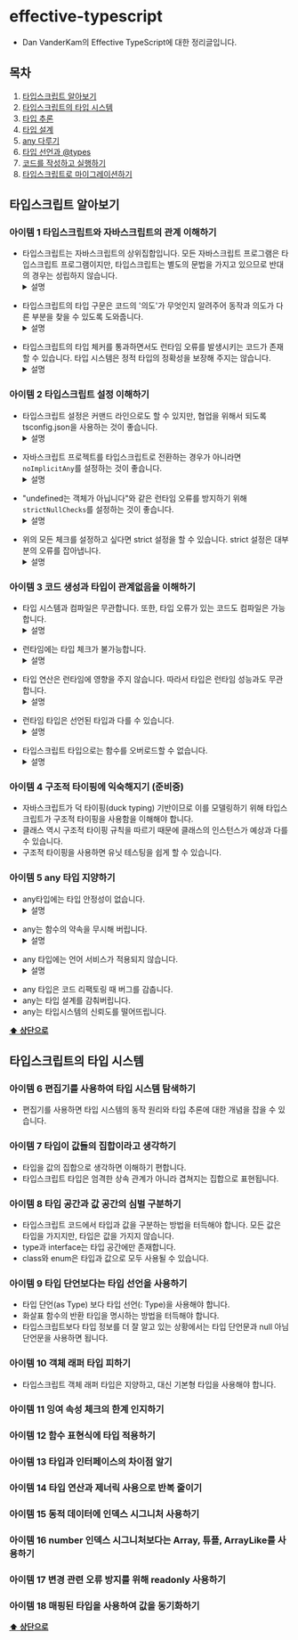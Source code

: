 # effective-typescript
- Dan VanderKam의 Effective TypeScript에 대한 정리글입니다.

## 목차

1. [타입스크립트 알아보기](#타입스크립트-알아보기)
2. [타입스크립트의 타입 시스템](#타입스크립트의-타입-시스템)
3. [타입 추론](#타입-추론)
4. [타입 설계](#타입-설계)
5. [any 다루기](#any-다루기)
6. [타입 선언과 @types](#타입-선언과-@types)
7. [코드를 작성하고 실행하기](#코드를-작성하고-실행하기)
8. [타입스크립트로 마이그레이션하기](#타입스크립트로-마이그레이션하기)

## **타입스크립트 알아보기**
### 아이템 1 타입스크립트와 자바스크립트의 관계 이해하기

- 타입스크립트는 자바스크립트의 상위집합입니다. 모든 자바스크립트 프로그램은 타입스크립트 프로그램이지만, 타입스크립트는 별도의 문법을 가지고 있으므로 반대의 경우는 성립하지 않습니다.<ul>
<details>
<summary>설명</summary>
<div markdown="1"><br/>
  
```js
// JavaScript
function greet(who: string) { // SyntaxError: Unexpected token :
  console.log('Hello', who);
}
```
자바스크립트에선 위와 같은 타입스크립트 문법을 사용할 수 없습니다. 그러나 타입스크립트에서는 자바스크립트의 모든 문법을 사용할 수 있습니다.
<br/><br/>
  
</div>
</details>
</ul>

- 타입스크립트의 타입 구문은 코드의 '의도'가 무엇인지 알려주어 동작과 의도가 다른 부분을 찾을 수 있도록 도와줍니다.<ul>
<details>
<summary>설명</summary>
<div markdown="1"><br/>
  
```ts
interface State {
  name: string;
  capital: string; // 의도
}

const states: State[] = [
  {name: 'Alabama', capital: 'Montgomery'},
  {name: 'Alaska',  capitol: 'Juneau'}, // 동작
                 // ~~~~~~~~~~~~~~~~~ Did you mean to write 'capital'?
  {name: 'Arizona', capital: 'Phoenix'},
  // ...
];
```
명시적으로 states를 선언하면 코드 작성자의 의도를 타입스크립트에게 알려줄 수 있고(capital), 만약 잘못된 동작(capitol)이 발생하였다면 타입스크립트는 에러와 함께 해결 방법을 추천해줍니다.<br/><br/>
  
</div>
</details>
</ul>

- 타입스크립트의 타입 체커를 통과하면서도 런타임 오류를 발생시키는 코드가 존재할 수 있습니다. 타입 시스템은 정적 타입의 정확성을 보장해 주지는 않습니다.<ul>
<details>
<summary>설명</summary>
<div markdown="1"><br/>
  
```ts
const names = ['Alice', 'Bob'];
console.log(names[2].toUpperCase());
// TypeError: Cannot read property 'toUpperCase' of undefined
```
타입은 정확하지만 존재하지 않는 인덱스에 접근하려 시도하였기 때문에 에러가 발생합니다.<br/><br/>
  
</div>
</details>
</ul>

### 아이템 2 타입스크립트 설정 이해하기

- 타입스크립트 설정은 커맨드 라인으로도 할 수 있지만, 협업을 위해서 되도록 tsconfig.json을 사용하는 것이 좋습니다.<ul>
<details>
<summary>설명</summary>
<div markdown="1"><br/>
  
```cli
$ tsc --init
```
위 명령어를 입력하면 루트 디렉토리에 tsconfig.json 파일을 만들어줍니다.<br/><br/>
  
</div>
</details>
</ul>

- 자바스크립트 프로젝트를 타입스크립트로 전환하는 경우가 아니라면 `noImplicitAny`를 설정하는 것이 좋습니다.<ul>
<details>
<summary>설명</summary>
<div markdown="1"><br/>
  
**나쁜 예:** 
```ts
// tsConfig: {"noImplicitAny":false}

function add(a, b) {
  return a + b;
}
```
`noImplicitAny`가 해제된 경우 함수의 타입이 설정되지 않아도 자동적으로 any로 추론됩니다.
  
**좋은 예:**  
```ts
// tsConfig: {"noImplicitAny":true}

function add(a, b) {
          // ~    Parameter 'a' implicitly has an 'any' type
          //    ~ Parameter 'b' implicitly has an 'any' type
  return a + b;
}
```
`noImplicitAny`가 설정된 경우 명시적으로 any 타입을 설정하지 않는 이상 추론된 결과가 any라면 에러가 발생합니다.<br/><br/>
  
</div>
</details>
</ul>

- "undefined는 객체가 아닙니다"와 같은 런타임 오류를 방지하기 위해 `strictNullChecks`를 설정하는 것이 좋습니다.<ul>
<details>
<summary>설명</summary>
<div markdown="1"><br/>
  
**나쁜 예:**
```ts
// tsConfig: {"noImplicitAny":true,"strictNullChecks":false}

const x: number = null;  // OK, null is a valid number
```
`strictNullChecks`을 설정하지 않는 경우 null과 undefined가 허용됩니다.

**좋은 예:**
```ts
// tsConfig: {"noImplicitAny":true,"strictNullChecks":true}

const x: number = null;
//    ~ Type 'null' is not assignable to type 'number'
```
`strictNullChecks`을 설정한 경우 null과 undefined를 명시적으로 허용하지 않는 이상 오류를 발생시킵니다. 이러한 방식은 코드 작성을 어렵게 하지만 "undefined는 객체가 아닙니다"와 같은 null과 undefined와 관련  런타임 오류를 잡아내는 데 많은 도움을 줍니다.<br/><br/>
  
</div>
</details>
</ul>

- 위의 모든 체크를 설정하고 싶다면 strict 설정을 할 수 있습니다. strict 설정은 대부분의 오류를 잡아냅니다.<ul>
<details>
<summary>설명</summary>
<div markdown="1"><br/>
  
```ts
// tsConfig
    
{"strict": true}
```
`noImplicitAny`와 `strictNullChecks`는 모두 strict 설정 안에 포함되어있습니다.<br/><br/>
  
</div>
</details>
</ul>

### 아이템 3 코드 생성과 타입이 관계없음을 이해하기

- 타입 시스템과 컴파일은 무관합니다. 또한, 타입 오류가 있는 코드도 컴파일은 가능합니다.<ul>
<details>
<summary>설명</summary>
<div markdown="1"><br/>
  
```ts
// test.ts
let x = 'hello';
x = 1234;
  
// $ tsc test.ts
// test.ts:2:1 - error TS2322: Type 'number' is not assignable to type 'string'.
// 2 x = 1234;
  
// test.js
var x = 'hello';
x = 1234;  
```
타입 오류가 발생하는 ts 파일에 tsc 명령어(타입스크립트 파일을 자바스크립트 파일로 컴파일)를 사용하면 오류에도 불구하고 자바스크립트 파일이 문제 없이 생성되는 것을 볼 수 있습니다.<br/><br/>
  
</div>
</details>
</ul>

- 런타임에는 타입 체크가 불가능합니다.<ul>
<details>
<summary>설명</summary>
<div markdown="1"><br/>
    
**나쁜 예:** 
```ts
interface Square {
  width: number;
}
interface Rectangle extends Square {
  height: number;
}
type Shape = Square | Rectangle;

function calculateArea(shape: Shape) {
  if (shape instanceof Rectangle) {
                    // ~~~~~~~~~ 'Rectangle' only refers to a type,
                    //           but is being used as a value here
    return shape.width * shape.height;
                    //         ~~~~~~ Property 'height' does not exist
                    //                on type 'Shape'
  } else {
    return shape.width * shape.width;
  }
}
```
만약 위와 같이 작성하면 instanceof 체크는 런타임에 일어나지만, Rectangle은 타입이기 때문에 컴파일 과정에서 사라져 오류를 발생시킵니다.
  
  **좋은 예:** 
```ts
interface Square {
  kind: 'square';
  width: number;
}
interface Rectangle {
  kind: 'rectangle';
  height: number;
  width: number;
}
type Shape = Square | Rectangle;

function calculateArea(shape: Shape) {
  if (shape.kind === 'rectangle') {
    shape;  // Type is Rectangle
    return shape.width * shape.height;
  } else {
    shape;  // Type is Square
    return shape.width * shape.width;
  }
}
```
위와 같이 런타임에 접근 가능한 타입 정보를 명시적으로 저장하는 '태그' 기법을 사용하면 오류를 발생시키지 않습니다.
  
**좋은 예:** 
```ts
class Square {
  constructor(public width: number) {}
}
class Rectangle extends Square {
  constructor(public width: number, public height: number) {
    super(width);
  }
}
type Shape = Square | Rectangle;

function calculateArea(shape: Shape) {
  if (shape instanceof Rectangle) {
    shape;  // Type is Rectangle
    return shape.width * shape.height;
  } else {
    shape;  // Type is Square
    return shape.width * shape.width;  // OK
  }
}
```
타입을 클래스로 만드는 방법을 사용할 수도 있습니다. 이러한 방식을 이용하면 Rectangle은 타입이자 값으로 모두 사용할 수 있으므로 오류를 발생시키지 않습니다.<br/><br/>
  
</div>
</details>
</ul>

- 타입 연산은 런타임에 영향을 주지 않습니다. 따라서 타입은 런타임 성능과도 무관합니다.<ul>
<details>
<summary>설명</summary>
<div markdown="1"><br/>
    
**나쁜 예:** 
```ts
// TypeScript  
function asNumber(val: number | string): number {
  return val as number;
}

// Javascript  
function asNumber(val) {
  return val;
}
```
만약 string이나 number 타입인 값을 항상 number 타입으로 정제하기 위해 위와 같이 작성하였다면 이는 아무런 기능을 하지 못합니다. as number는 타입 연산이고 런타임 동작과는 무관하기 때문입니다.
  
**좋은 예:** 
```ts
function asNumber(val: number | string): number {
  return typeof(val) === 'string' ? Number(val) : val;
}
```
값을 제대로 정제하기 위해서는 자바스크립트 연산을 통해 변환을 수행해야 합니다. 이처럼 타입과 타입 연산자는 자바스크립트 변환 시점에 제거되기 때문에 런타임의 성능에 아무런 영향을 주지 않습니다.
<br/><br/>
  
</div>
</details>
</ul>
  
- 런타임 타입은 선언된 타입과 다를 수 있습니다.<ul>
<details>
<summary>설명</summary>
<div markdown="1"><br/>
    
```ts
interface LightApiResponse {
  lightSwitchValue: boolean;
}
async function setLight() {
  const response = await fetch('/light');
  const result: LightApiResponse = await response.json();
  setLightSwitch(result.lightSwitchValue);
}
```
위와 같이 /light를 요청하면 그 결과로 LightApiResponse를 반환하는 함수의 경우 lightSwitchValue를 boolean으로 설정하였지만 실제 응답의 타입이 boolean으로 보장되는 것은 아닙니다.<br/><br/>
  
</div>
</details>
</ul>

- 타입스크립트 타입으로는 함수를 오버로드할 수 없습니다.<ul>
<details>
<summary>설명</summary>
<div markdown="1"><br/>
    
```ts
function add(a: number, b: number) { return a + b; }
      // ~~~ Duplicate function implementation
function add(a: string, b: string) { return a + b; }
      // ~~~ Duplicate function implementation
```
C++과 같은 언어는 동일한 이름에 매개변수만 다른 여러 버전의 함수를 허용하는 '함수 오버로딩'이 가능하지만, 타입스크립트는 타입과 런타임의 동작이 무관하기 때문에 이러한 '함수 오버로딩'이 불가능합니다.<br/><br/>
  
</div>
</details>
</ul>

### 아이템 4 구조적 타이핑에 익숙해지기 (준비중)

- 자바스크립트가 덕 타이핑(duck typing) 기반이므로 이를 모델링하기 위해 타입스크립트가 구조적 타이핑을 사용함을 이해해야 합니다.
- 클래스 역시 구조적 타이핑 규칙을 따르기 때문에 클래스의 인스턴스가 예상과 다를 수 있습니다.
- 구조적 타이핑을 사용하면 유닛 테스팅을 쉽게 할 수 있습니다.

### 아이템 5 any 타입 지양하기

- any타입에는 타입 안정성이 없습니다.<ul>
<details>
<summary>설명</summary>
<div markdown="1"><br/>
    
```ts
let age: number;
age = '12';
// ~~~ Type '"12"' is not assignable to type 'number'
age = '12' as any;  // OK
  
age += 1;  // OK; at runtime, age is now "121"
```
타입 단언문(as any)을 사용하면 string 타입을 할당할 수 있으나, 타입 체커는 계속해서 number 타입으로 판단하기 때문에 1을 더하면 "121"라는 잘못된 값이 됩니다.<br/><br/>

</div>
</details>
</ul>

- any는 함수의 약속을 무시해 버립니다.<ul>
<details>
<summary>설명</summary>
<div markdown="1"><br/>
    
```ts
function calculateAge(birthDate: Date): number {
  // ...
}

let birthDate: any = '1990-01-19';
calculateAge(birthDate);  // OK
```
birthData 매개변수는 string이 아닌 Date 타입이어야 합니다. any 타입을 사용하면 calculateAge의 타입을 무시하게 됩니다.<br/><br/>

</div>
</details>
</ul>

- any 타입에는 언어 서비스가 적용되지 않습니다.<ul>
<details>
<summary>설명</summary>
<div markdown="1"><br/>
    
```ts
interface Person {
  firstName: string;
  last: string;
}
const formatName = (p: Person) => `${p.firstName} ${p.last}`;
const formatNameAny = (p: any) => `${p.first} ${p.last}`;
```
타입스크립트 언어 서비스는 자동완성 기능과 적절한 도움말을 제공합니다. 위의 경우처럼 Person 타입의 first가 firstName으로 변경되어도 any 타입의 심볼은 자동으로 반영되지 않습니다.<br/><br/>

</div>
</details>
</ul>

- any 타입은 코드 리팩토링 때 버그를 감춥니다.
- any는 타입 설계를 감춰버립니다.
- any는 타입시스템의 신뢰도를 떨어뜨립니다.

**[⬆ 상단으로](#목차)**

## **타입스크립트의 타입 시스템**
### 아이템 6 편집기를 사용하여 타입 시스템 탐색하기
- 편집기를 사용하면 타입 시스템의 동작 원리와 타입 추론에 대한 개념을 잡을 수 있습니다.

### 아이템 7 타입이 값들의 집합이라고 생각하기
- 타입을 값의 집합으로 생각하면 이해하기 편합니다. 
- 타입스크립트 타입은 엄격한 상속 관계가 아니라 겹쳐지는 집합으로 표현됩니다.

### 아이템 8 타입 공간과 값 공간의 심벌 구분하기
- 타입스크립트 코드에서 타입과 값을 구분하는 방법을 터득해야 합니다. 모든 값은 타입을 가지지만, 타입은 값을 가지지 않습니다. 
- type과 interface는 타입 공간에만 존재합니다.
- class와 enum은 타입과 값으로 모두 사용될 수 있습니다.

### 아이템 9 타입 단언보다는 타입 선언을 사용하기
- 타입 단언(as Type) 보다 타입 선언(: Type)을 사용해야 합니다.
- 화살표 함수의 반환 타입을 명시하는 방법을 터득해야 합니다.
- 타입스크립트보다 타입 정보를 더 잘 알고 있는 상황에서는 타입 단언문과 null 아님 단언문을 사용하면 됩니다.

### 아이템 10 객체 래퍼 타입 피하기
- 타입스크립트 객체 래퍼 타입은 지양하고, 대신 기본형 타입을 사용해야 합니다.

### 아이템 11 잉여 속성 체크의 한계 인지하기

### 아이템 12 함수 표현식에 타입 적용하기

### 아이템 13 타입과 인터페이스의 차이점 알기

### 아이템 14 타입 연산과 제너릭 사용으로 반복 줄이기

### 아이템 15 동적 데이터에 인덱스 시그니처 사용하기

### 아이템 16 number 인덱스 시그니처보다는 Array, 튜플, ArrayLike를 사용하기

### 아이템 17 변경 관련 오류 방지를 위해 readonly 사용하기

### 아이템 18 매핑된 타입을 사용하여 값을 동기화하기

**[⬆ 상단으로](#목차)**
